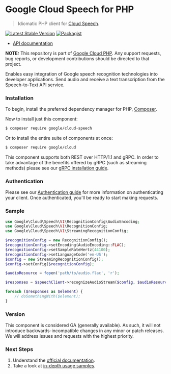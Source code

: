 # Google Cloud Speech for PHP

> Idiomatic PHP client for [Cloud Speech](https://cloud.google.com/speech/).

[![Latest Stable Version](https://poser.pugx.org/google/cloud-speech/v/stable)](https://packagist.org/packages/google/cloud-speech) [![Packagist](https://img.shields.io/packagist/dm/google/cloud-speech.svg)](https://packagist.org/packages/google/cloud-speech)

* [API documentation](http://googleapis.github.io/google-cloud-php/#/docs/cloud-speech/latest)

**NOTE:** This repository is part of [Google Cloud PHP](https://github.com/googleapis/google-cloud-php). Any
support requests, bug reports, or development contributions should be directed to
that project.

Enables easy integration of Google speech recognition technologies into developer applications. Send audio and receive a
text transcription from the Speech-to-Text API service.

### Installation

To begin, install the preferred dependency manager for PHP, [Composer](https://getcomposer.org/).

Now to install just this component:

```sh
$ composer require google/cloud-speech
```

Or to install the entire suite of components at once:

```sh
$ composer require google/cloud
```

This component supports both REST over HTTP/1.1 and gRPC. In order to take advantage of the benefits offered by gRPC (such as streaming methods)
please see our [gRPC installation guide](https://cloud.google.com/php/grpc).

### Authentication

Please see our [Authentication guide](https://github.com/googleapis/google-cloud-php/blob/main/AUTHENTICATION.md) for more information
on authenticating your client. Once authenticated, you'll be ready to start making requests.

### Sample

```php
use Google\Cloud\Speech\V1\RecognitionConfig\AudioEncoding;
use Google\Cloud\Speech\V1\RecognitionConfig;
use Google\Cloud\Speech\V1\StreamingRecognitionConfig;

$recognitionConfig = new RecognitionConfig();
$recognitionConfig->setEncoding(AudioEncoding::FLAC);
$recognitionConfig->setSampleRateHertz(44100);
$recognitionConfig->setLanguageCode('en-US');
$config = new StreamingRecognitionConfig();
$config->setConfig($recognitionConfig);

$audioResource = fopen('path/to/audio.flac', 'r');

$responses = $speechClient->recognizeAudioStream($config, $audioResource);

foreach ($responses as $element) {
    // doSomethingWith($element);
}
```

### Version

This component is considered GA (generally available). As such, it will not introduce backwards-incompatible changes in
any minor or patch releases. We will address issues and requests with the highest priority.

### Next Steps

1. Understand the [official documentation](https://cloud.google.com/speech/docs/).
2. Take a look at [in-depth usage samples](https://github.com/GoogleCloudPlatform/php-docs-samples/tree/master/speech/).

